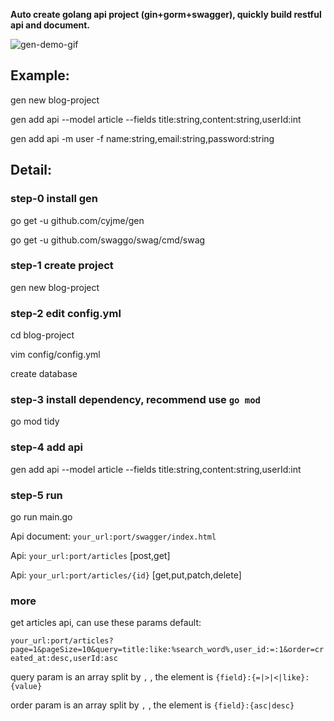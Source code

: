 **Auto create golang api project (gin+gorm+swagger), quickly build restful api and document.**

![gen-demo-gif](https://raw.githubusercontent.com/cyjme/gen/master/gen-demo.gif?raw=true)

## Example:
gen new blog-project

gen add api --model article --fields title:string,content:string,userId:int

gen add api -m user -f name:string,email:string,password:string


## Detail:

### step-0 install gen
go get -u github.com/cyjme/gen

go get -u github.com/swaggo/swag/cmd/swag

### step-1 create project
gen new blog-project

### step-2 edit config.yml
cd blog-project

vim config/config.yml

create database

### step-3 install dependency, recommend use `go mod`
go mod tidy

### step-4 add api
gen add api --model article --fields title:string,content:string,userId:int

### step-5 run
go run main.go

Api document: `your_url:port/swagger/index.html`

Api: `your_url:port/articles`    [post,get]

Api: `your_url:port/articles/{id}`    [get,put,patch,delete]

### more
get articles api, can use these params default:

  `your_url:port/articles?page=1&pageSize=10&query=title:like:%search_word%,user_id:=:1&order=created_at:desc,userId:asc`

  query param is an array split by `,` , the element is `{field}:{=|>|<|like}:{value}`

  order param is an array split by `,` , the element is `{field}:{asc|desc}`
